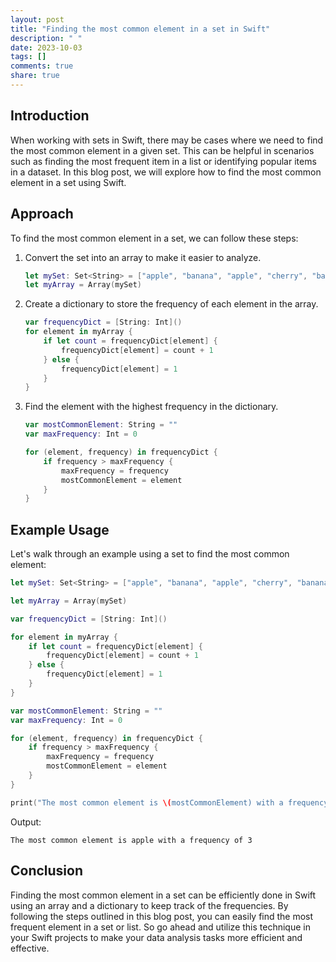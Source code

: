 ```yaml
---
layout: post
title: "Finding the most common element in a set in Swift"
description: " "
date: 2023-10-03
tags: []
comments: true
share: true
---
```


## Introduction
When working with sets in Swift, there may be cases where we need to find the most common element in a given set. This can be helpful in scenarios such as finding the most frequent item in a list or identifying popular items in a dataset. In this blog post, we will explore how to find the most common element in a set using Swift.

## Approach

To find the most common element in a set, we can follow these steps:

1. Convert the set into an array to make it easier to analyze.
   ```swift
   let mySet: Set<String> = ["apple", "banana", "apple", "cherry", "banana", "apple"]
   let myArray = Array(mySet)
   ```

2. Create a dictionary to store the frequency of each element in the array.
   ```swift
   var frequencyDict = [String: Int]()
   for element in myArray {
       if let count = frequencyDict[element] {
           frequencyDict[element] = count + 1
       } else {
           frequencyDict[element] = 1
       }
   }
   ```

3. Find the element with the highest frequency in the dictionary.
   ```swift
   var mostCommonElement: String = ""
   var maxFrequency: Int = 0
   
   for (element, frequency) in frequencyDict {
       if frequency > maxFrequency {
           maxFrequency = frequency
           mostCommonElement = element
       }
   }
   ```

## Example Usage

Let's walk through an example using a set to find the most common element:

```swift
let mySet: Set<String> = ["apple", "banana", "apple", "cherry", "banana", "apple"]

let myArray = Array(mySet)

var frequencyDict = [String: Int]()

for element in myArray {
    if let count = frequencyDict[element] {
        frequencyDict[element] = count + 1
    } else {
        frequencyDict[element] = 1
    }
}

var mostCommonElement: String = ""
var maxFrequency: Int = 0

for (element, frequency) in frequencyDict {
    if frequency > maxFrequency {
        maxFrequency = frequency
        mostCommonElement = element
    }
}

print("The most common element is \(mostCommonElement) with a frequency of \(maxFrequency)")
```

Output:
```
The most common element is apple with a frequency of 3
```

## Conclusion
Finding the most common element in a set can be efficiently done in Swift using an array and a dictionary to keep track of the frequencies. By following the steps outlined in this blog post, you can easily find the most frequent element in a set or list. So go ahead and utilize this technique in your Swift projects to make your data analysis tasks more efficient and effective.